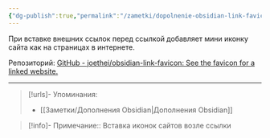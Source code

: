 ```yaml
---
{"dg-publish":true,"permalink":"/zametki/dopolnenie-obsidian-link-favicons/","created":"2024-07-13 14:48","updated":"2024-09-23T22:42:40+03:00"}
---
```


При вставке внешних ссылок перед ссылкой добавляет мини иконку сайта как на страницах в интернете.

Репозиторий: [GitHub - joethei/obsidian-link-favicon: See the favicon for a linked website.](https://github.com/joethei/obsidian-link-favicon)

---
> [!urls]- Упоминания:
> - [[Заметки/Дополнения Obsidian\|Дополнения Obsidian]]

> [!info]-
> Примечание:: Вставка иконок сайтов возле ссылки